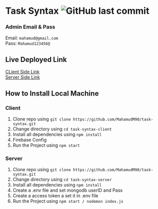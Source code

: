 # Task Syntax ![GitHub last commit](https://img.shields.io/github/last-commit/mahamudm90/task-syntax?color=blue&label=Task%20Syntax%20Project%20Last%20Commit&logo=github&logoColor=blue&style=social)

### Admin Email & Pass
Email: `mahamud@gmail.com` <br>
Pass: `Mahamud123456@`


## Live Deployed Link  
[CLient Side Link](https://task-syntax.web.app) <br>
[Server Side Link](https://task-syntax.vercel.app/)


## How to Install Local Machine

### Client 
1. Clone repo using `git clone https://github.com/MahamudM90/task-syntax.git`
2. Change directory using `cd task-syntax-client`
3. Install all dependencies using `npm install`
4. Firebase Config 
5. Run the Project using `npm start`


### Server
1. Clone repo using `git clone https://github.com/MahamudM90/task-syntax.git`
2. Change directory using `cd task-syntax-server`
3. Install all dependencies using `npm install`
4. Create a .env file and set mongodb userID and Pass
5. Create a access token a set it in .env file 
6. Run the Project using `npm start / nodemon index.js`
